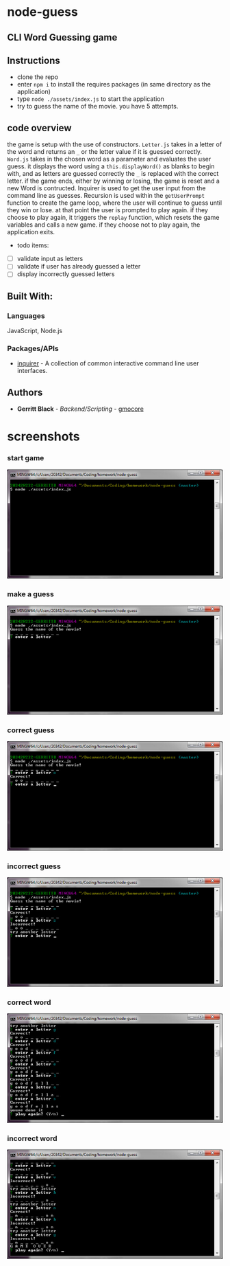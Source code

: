 # node-guess

## CLI Word Guessing game

## Instructions

- clone the repo
- enter `npm i` to install the requires packages (in same directory as the application)
- type `node ./assets/index.js` to start the application
- try to guess the name of the movie. you have 5 attempts.

## code overview

the game is setup with the use of constructors. `Letter.js` takes in a letter of the word and returns an `_` or the letter value if it is guessed correctly. `Word.js` takes in the chosen word as a parameter and evaluates the user guess. it displays the word using a `this.displayWord()` as blanks to begin with, and as letters are guessed correctly the `_` is replaced with the correct letter. if the game ends, either by winning or losing, the game is reset and a new Word is contructed.
Inquirer is used to get the user input from the command line as guesses.
Recursion is used within the `getUserPrompt` function to create the game loop, where the user will continue to guess until they win or lose. at that point the user is prompted to play again. if they choose to play again, it triggers the `replay` function, which resets the game variables and calls a new game. if they choose not to play again, the application exits.

- todo items:
- [ ] validate input as letters
- [ ] validate if user has already guessed a letter
- [ ] display incorrectly guessed letters

## Built With:

### Languages

JavaScript, Node.js

### Packages/APIs

- [inquirer](https://www.npmjs.com/package/inquirer) - A collection of common interactive command line user interfaces.

## Authors

- **Gerritt Black** - _Backend/Scripting_ - [gmocore](https://github.com/gmocore)

# screenshots

### start game 
![start](/images/start.jpg)

### make a guess
![guess](images/make-guess.jpg)

### correct guess
![correct](images/correct-guess.jpg)

### incorrect guess
![incorrect](images/incorrect-guess.jpg)

### correct word
![](images/correct-word.jpg)

### incorrect word
![](images/incorrect-word.jpg)
